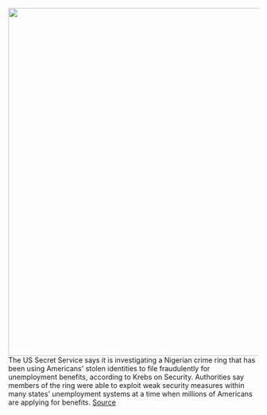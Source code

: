 <img src='https://cdn.vox-cdn.com/thumbor/tL6ZIQjDv5VSFDa9aO5YkcLdWko=/0x0:2040x1360/1200x800/filters:focal(857x517:1183x843)/cdn.vox-cdn.com/uploads/chorus_image/image/66808820/acastro_170629_1777_0008_v2.0.jpg' width='700px' /><br/>
The US Secret Service says it is investigating a Nigerian crime ring that has been using Americans' stolen identities to file fraudulently for unemployment benefits, according to Krebs on Security. Authorities say members of the ring were able to exploit weak security measures within many states' unemployment systems at a time when millions of Americans are applying for benefits.
<a href='https://www.theverge.com/2020/5/17/21261697/secret-service-crime-unemployment-fraud-coronavirus'> Source <a/>